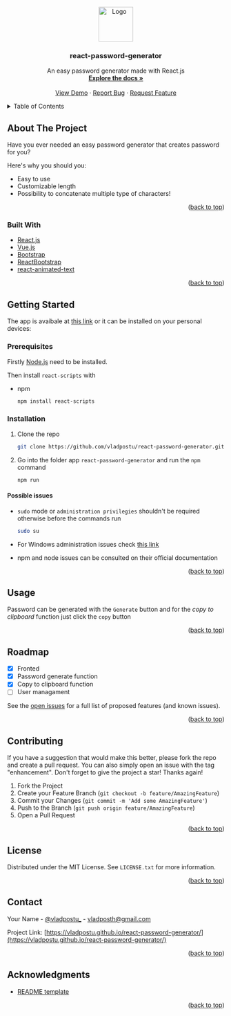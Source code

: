 <div id="top"></div>

<!-- PROJECT LOGO -->
<br />
<div align="center">
  <a href="https://vladpostu.github.io/react-password-generator/">
    <img src="https://cdn-icons-png.flaticon.com/512/483/483408.png" alt="Logo" width="80" height="80">
  </a>

  <h3 align="center">react-password-generator</h3>

  <p align="center">
    An easy password generator made with React.js
    <br />
    <a href="https://github.com/vladpostu/react-password-generator"><strong>Explore the docs »</strong></a>
    <br />
    <br />
    <a href="https://vladpostu.github.io/react-password-generator/">View Demo</a>
    ·
    <a href="https://github.com/vladpostu/react-password-generator/issues">Report Bug</a>
    ·
    <a href="https://github.com/vladpostu/react-password-generator/issues">Request Feature</a>
  </p>
</div>



<!-- TABLE OF CONTENTS -->
<details>
  <summary>Table of Contents</summary>
  <ol>
    <li>
      <a href="#about-the-project">About The Project</a>
      <ul>
        <li><a href="#built-with">Built With</a></li>
      </ul>
    </li>
    <li>
      <a href="#getting-started">Getting Started</a>
      <ul>
        <li><a href="#prerequisites">Prerequisites</a></li>
        <li><a href="#installation">Installation</a></li>
      </ul>
    </li>
    <li><a href="#usage">Usage</a></li>
    <li><a href="#roadmap">Roadmap</a></li>
    <li><a href="#contributing">Contributing</a></li>
    <li><a href="#license">License</a></li>
    <li><a href="#contact">Contact</a></li>
    <li><a href="#acknowledgments">Acknowledgments</a></li>
  </ol>
</details>



<!-- ABOUT THE PROJECT -->
## About The Project

Have you ever needed an easy password generator that creates password for you?

Here's why you should you:
* Easy to use
* Customizable length
* Possibility to concatenate multiple type of characters!

<p align="right">(<a href="#top">back to top</a>)</p>



### Built With

* [React.js](https://reactjs.org/)
* [Vue.js](https://vuejs.org/)
* [Bootstrap](https://getbootstrap.com)
* [ReactBootstrap](https://react-bootstrap.github.io/)
* [react-animated-text](https://www.npmjs.com/package/react-animated-text)

<p align="right">(<a href="#top">back to top</a>)</p>


<!-- GETTING STARTED -->
## Getting Started

The app is avaibale at [this link](https://vladpostu.github.io/react-password-generator/) or it can be installed on your personal devices:

### Prerequisites

Firstly [Node.js](https://vladpostu.github.io/react-password-generator/) need to be installed.

Then install `react-scripts` with 
* npm
  ```sh
  npm install react-scripts 
  ```

### Installation

1. Clone the repo 
    ```bash
    git clone https://github.com/vladpostu/react-password-generator.git
    ```

2. Go into the folder app `react-password-generator` and run the `npm` command 
    
    ```bash
    npm run
    ```
#### Possible issues

- `sudo` mode or `administration privilegies` shouldn't be required otherwise before the commands run 
    ```bash
    sudo su
    ``` 
- For Windows administration issues check [this link](https://smallbusiness.chron.com/set-up-computer-administrator-privileges-54611.html#:~:text=If%20you%20are%20unable%20to,Command%20Prompt%20with%20administrator%20privileges.) 

- npm and node issues can be consulted on their official documentation

<p align="right">(<a href="#top">back to top</a>)</p>

<!-- USAGE EXAMPLES -->
## Usage

Password can be generated with the `Generate` button and for the _copy to clipboard_ function just click the `copy` button

<p align="right">(<a href="#top">back to top</a>)</p>

<!-- ROADMAP -->
## Roadmap

- [x] Fronted 
- [x] Password generate function
- [x] Copy to clipboard function
- [ ] User managament

See the [open issues](https://github.com/othneildrew/Best-README-Template/issues) for a full list of proposed features (and known issues).

<p align="right">(<a href="#top">back to top</a>)</p>



<!-- CONTRIBUTING -->
## Contributing

If you have a suggestion that would make this better, please fork the repo and create a pull request. You can also simply open an issue with the tag "enhancement".
Don't forget to give the project a star! Thanks again!

1. Fork the Project
2. Create your Feature Branch (`git checkout -b feature/AmazingFeature`)
3. Commit your Changes (`git commit -m 'Add some AmazingFeature'`)
4. Push to the Branch (`git push origin feature/AmazingFeature`)
5. Open a Pull Request

<p align="right">(<a href="#top">back to top</a>)</p>



<!-- LICENSE -->
## License

Distributed under the MIT License. See `LICENSE.txt` for more information.

<p align="right">(<a href="#top">back to top</a>)</p>



<!-- CONTACT -->
## Contact

Your Name - [@vladpostu_](https://instagram.com/vladpostu_) - vladposth@gmail.com

Project Link: [https://vladpostu.github.io/react-password-generator/](https://vladpostu.github.io/react-password-generator/)

<p align="right">(<a href="#top">back to top</a>)</p>

<!-- ACKNOWLEDGMENTS -->
## Acknowledgments

* [README template](https://github.com/othneildrew/Best-README-Template)

<p align="right">(<a href="#top">back to top</a>)</p>


